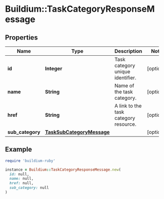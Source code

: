 # Buildium::TaskCategoryResponseMessage

## Properties

| Name | Type | Description | Notes |
| ---- | ---- | ----------- | ----- |
| **id** | **Integer** | Task category unique identifier. | [optional] |
| **name** | **String** | Name of the task category. | [optional] |
| **href** | **String** | A link to the task category resource. | [optional] |
| **sub_category** | [**TaskSubCategoryMessage**](TaskSubCategoryMessage.md) |  | [optional] |

## Example

```ruby
require 'buildium-ruby'

instance = Buildium::TaskCategoryResponseMessage.new(
  id: null,
  name: null,
  href: null,
  sub_category: null
)
```

